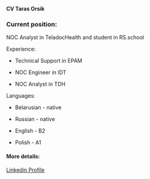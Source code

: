 **CV Taras Orsik**

### Current position: 

NOC Analyst in TeladocHealth and student in RS.school

Experience:

* Technical Support in EPAM

* NOC Engineer in IDT

* NOC Analyst in TDH

Languages: 

* Belarusian - native

* Russian - native

* English - B2

* Polish - A1

#### More details:

[Linkedin Profile](https://www.linkedin.com/in/tarasorsik/) 


